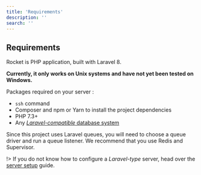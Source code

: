 ```yaml
---
title: 'Requirements'
description: ''
search: ''
---
```


## Requirements

Rocket is PHP application, built with Laravel 8.

**Currently, it only works on Unix systems and have not yet been tested on Windows.**

Packages required on your server :
- `ssh` command
- Composer and npm or Yarn to install the project dependencies
- PHP 7.3+
- Any [*Laravel-compatible* database system](https://laravel.com/docs/8.x/database#introduction)

Since this project uses Laravel queues, you will need to choose a queue driver and run a queue listener. We recommend that you use Redis and Supervisor.

!> If you do not know how to configure a *Laravel-type* server, head over the [server setup](/docs/guides/server-setup) guide.